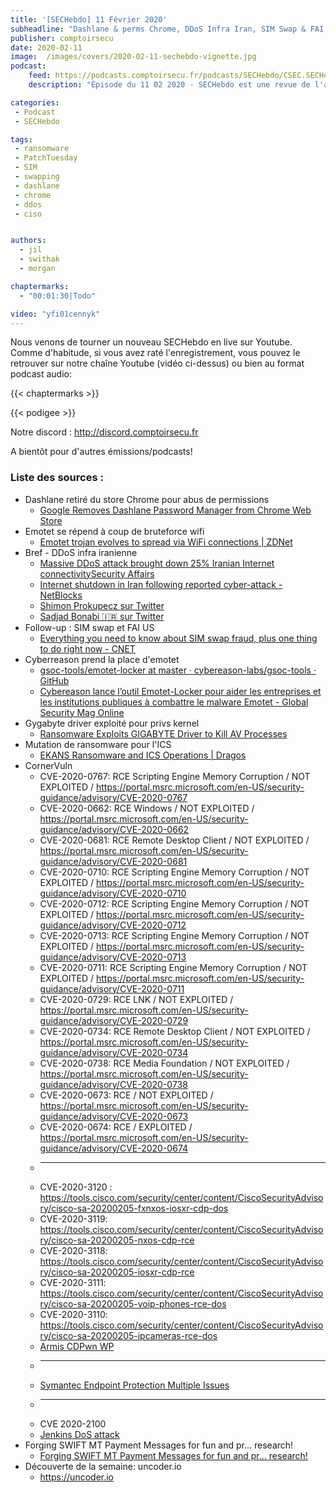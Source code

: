 ```yaml
---
title: '[SECHebdo] 11 Février 2020'
subheadline: "Dashlane & perms Chrome, DDoS Infra Iran, SIM Swap & FAI US, Emotet, Ransomware & ICS, CornerVuln, etc."
publisher: comptoirsecu
date: 2020-02-11
image:  /images/covers/2020-02-11-sechebdo-vignette.jpg
podcast:
    feed: https://podcasts.comptoirsecu.fr/podcasts/SECHebdo/CSEC.SECHebdo.2020-02-11.m4a
    description: "Épisode du 11 02 2020 - SECHebdo est une revue de l'actualité cybersécurité réalisée en live sur Youtube, généralement le mardi soir."

categories:
 - Podcast
 - SECHebdo

tags:
 - ransomware
 - PatchTuesday
 - SIM
 - swapping
 - dashlane
 - chrome
 - ddos
 - ciso


authors:
  - jil
  - swithak
  - morgan

chaptermarks:
  - "00:01:30|Todo"

video: "yfi01cennyk"
---
```


Nous venons de tourner un nouveau SECHebdo en live sur Youtube. Comme d'habitude, si vous avez raté l'enregistrement, vous pouvez le retrouver sur notre chaîne Youtube (vidéo ci-dessus) ou bien au format podcast audio:

{{< chaptermarks >}}

{{< podigee >}}

Notre discord : <http://discord.comptoirsecu.fr>

A bientôt pour d'autres émissions/podcasts!

### Liste des sources :

* Dashlane retiré du store Chrome pour abus de permissions
	* [Google Removes Dashlane Password Manager from Chrome Web Store](https://www.bleepingcomputer.com/news/security/google-removes-dashlane-password-manager-from-chrome-web-store/)
* Emotet se répend à coup de bruteforce wifi
	* [Emotet trojan evolves to spread via WiFi connections | ZDNet](https://www.zdnet.com/article/emotet-trojan-evolves-to-spread-via-a-wifi-connection/)
*  Bref - DDoS infra iranienne
	* [Massive DDoS attack brought down 25% Iranian Internet connectivitySecurity Affairs](https://securityaffairs.co/wordpress/97559/breaking-news/iran-internet-access-outage.html)
	* [Internet shutdown in Iran following reported cyber-attack - NetBlocks](https://netblocks.org/reports/internet-shutdown-in-iran-following-reported-cyber-attack-18lJVDBa)
	* [Shimon Prokupecz sur Twitter](https://twitter.com/ShimonPro/status/1226575576410021889)
	* [Sadjad Bonabi 🇮🇷 sur Twitter](https://twitter.com/sadjadb/status/1226082010936074240)
*  Follow-up : SIM swap et FAI US
	* [Everything you need to know about SIM swap fraud, plus one thing to do right now - CNET](https://www.cnet.com/how-to/everything-you-need-to-know-about-sim-swap-fraud-plus-one-thing-to-do-right-now/)
*  Cyberreason prend la place d'emotet
	* [gsoc-tools/emotet-locker at master · cybereason-labs/gsoc-tools · GitHub](https://github.com/cybereason-labs/gsoc-tools/tree/master/emotet-locker)
	* [Cybereason lance l’outil Emotet-Locker pour aider les entreprises et les institutions publiques à combattre le malware Emotet - Global Security Mag Online](https://www.globalsecuritymag.fr/Cybereason-lance-l-outil-Emotet,20200210,95505.html)
*  Gygabyte driver exploité pour privs kernel
	* [Ransomware Exploits GIGABYTE Driver to Kill AV Processes](https://www.bleepingcomputer.com/news/security/ransomware-exploits-gigabyte-driver-to-kill-av-processes/)
*  Mutation de ransomware pour l'ICS
	* [EKANS Ransomware and ICS Operations | Dragos](https://dragos.com/blog/industry-news/ekans-ransomware-and-ics-operations/)
*  CornerVuln
	* CVE-2020-0767: RCE Scripting Engine Memory Corruption / NOT EXPLOITED / https://portal.msrc.microsoft.com/en-US/security-guidance/advisory/CVE-2020-0767
	* CVE-2020-0662: RCE Windows / NOT EXPLOITED / https://portal.msrc.microsoft.com/en-US/security-guidance/advisory/CVE-2020-0662
	* CVE-2020-0681: RCE Remote Desktop Client / NOT EXPLOITED / https://portal.msrc.microsoft.com/en-US/security-guidance/advisory/CVE-2020-0681
	* CVE-2020-0710: RCE Scripting Engine Memory Corruption / NOT EXPLOITED / https://portal.msrc.microsoft.com/en-US/security-guidance/advisory/CVE-2020-0710
	* CVE-2020-0712: RCE Scripting Engine Memory Corruption / NOT EXPLOITED / https://portal.msrc.microsoft.com/en-US/security-guidance/advisory/CVE-2020-0712
	* CVE-2020-0713: RCE Scripting Engine Memory Corruption / NOT EXPLOITED / https://portal.msrc.microsoft.com/en-US/security-guidance/advisory/CVE-2020-0713
	* CVE-2020-0711: RCE Scripting Engine Memory Corruption / NOT EXPLOITED / https://portal.msrc.microsoft.com/en-US/security-guidance/advisory/CVE-2020-0711
	* CVE-2020-0729: RCE LNK / NOT EXPLOITED / https://portal.msrc.microsoft.com/en-US/security-guidance/advisory/CVE-2020-0729
	* CVE-2020-0734: RCE Remote Desktop Client / NOT EXPLOITED / https://portal.msrc.microsoft.com/en-US/security-guidance/advisory/CVE-2020-0734
	* CVE-2020-0738: RCE Media Foundation / NOT EXPLOITED / https://portal.msrc.microsoft.com/en-US/security-guidance/advisory/CVE-2020-0738
	* CVE-2020-0673: RCE / NOT EXPLOITED / https://portal.msrc.microsoft.com/en-US/security-guidance/advisory/CVE-2020-0673
	* CVE-2020-0674: RCE / EXPLOITED / https://portal.msrc.microsoft.com/en-US/security-guidance/advisory/CVE-2020-0674
	* ---
	* CVE-2020-3120 : https://tools.cisco.com/security/center/content/CiscoSecurityAdvisory/cisco-sa-20200205-fxnxos-iosxr-cdp-dos
	* CVE-2020-3119: https://tools.cisco.com/security/center/content/CiscoSecurityAdvisory/cisco-sa-20200205-nxos-cdp-rce
	* CVE-2020-3118: https://tools.cisco.com/security/center/content/CiscoSecurityAdvisory/cisco-sa-20200205-iosxr-cdp-rce
	* CVE-2020-3111: https://tools.cisco.com/security/center/content/CiscoSecurityAdvisory/cisco-sa-20200205-voip-phones-rce-dos
	* CVE-2020-3110: https://tools.cisco.com/security/center/content/CiscoSecurityAdvisory/cisco-sa-20200205-ipcameras-rce-dos
	* [Armis CDPwn WP](https://go.armis.com/hubfs/White-papers/Armis-CDPwn-WP.pdf)
	* ----
	* [Symantec Endpoint Protection Multiple Issues](https://support.symantec.com/us/en/article.SYMSA1505.html)
	* ----
	* CVE 2020-2100
	* [Jenkins DoS attack](https://security.radware.com/ddos-threats-attacks/threat-advisories-attack-reports/jenkins-dos-attacks/)
*  Forging SWIFT MT Payment Messages for fun and pr... research!
	* [Forging SWIFT MT Payment Messages for fun and pr... research!](https://labs.f-secure.com/blog/forging-swift-mt-payment-messages)
* Découverte de la semaine: uncoder.io 
	* https://uncoder.io
